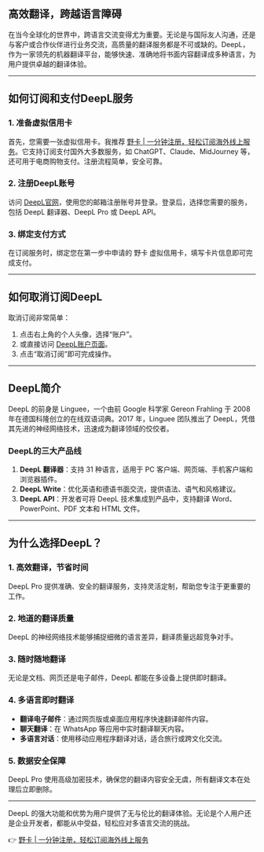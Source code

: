 ## 高效翻译，跨越语言障碍

在当今全球化的世界中，跨语言交流变得尤为重要。无论是与国际友人沟通，还是与客户或合作伙伴进行业务交流，高质量的翻译服务都是不可或缺的。DeepL，作为一家领先的机器翻译平台，能够快速、准确地将书面内容翻译成多种语言，为用户提供卓越的翻译体验。

---

## 如何订阅和支付DeepL服务

### 1. 准备虚拟信用卡
首先，您需要一张虚拟信用卡。我推荐 [野卡 | 一分钟注册，轻松订阅海外线上服务](https://bit.ly/bewildcard)。它支持订阅支付国外大多数服务，如 ChatGPT、Claude、MidJourney 等，还可用于电商购物支付。注册流程简单，安全可靠。

### 2. 注册DeepL账号
访问 [DeepL官网](https://www.deepl.com)，使用您的邮箱注册账号并登录。登录后，选择您需要的服务，包括 DeepL 翻译器、DeepL Pro 或 DeepL API。

### 3. 绑定支付方式
在订阅服务时，绑定您在第一步中申请的 野卡 虚拟信用卡，填写卡片信息即可完成支付。

---

## 如何取消订阅DeepL

取消订阅非常简单：
1. 点击右上角的个人头像，选择“账户”。
2. 或直接访问 [DeepL账户页面](https://www.deepl.com/zh/account)。
3. 点击“取消订阅”即可完成操作。

---

## DeepL简介

DeepL 的前身是 Linguee，一个由前 Google 科学家 Gereon Frahling 于 2008 年在德国科隆创立的在线双语词典。2017 年，Linguee 团队推出了 DeepL，凭借其先进的神经网络技术，迅速成为翻译领域的佼佼者。

### DeepL的三大产品线
1. **DeepL 翻译器**：支持 31 种语言，适用于 PC 客户端、网页端、手机客户端和浏览器插件。
2. **DeepL Write**：优化英语和德语书面交流，提供语法、语气和风格建议。
3. **DeepL API**：开发者可将 DeepL 技术集成到产品中，支持翻译 Word、PowerPoint、PDF 文本和 HTML 文件。

---

## 为什么选择DeepL？

### 1. 高效翻译，节省时间
DeepL Pro 提供准确、安全的翻译服务，支持灵活定制，帮助您专注于更重要的工作。

### 2. 地道的翻译质量
DeepL 的神经网络技术能够捕捉细微的语言差异，翻译质量远超竞争对手。

### 3. 随时随地翻译
无论是文档、网页还是电子邮件，DeepL 都能在多设备上提供即时翻译。

### 4. 多语言即时翻译
- **翻译电子邮件**：通过网页版或桌面应用程序快速翻译邮件内容。
- **聊天翻译**：在 WhatsApp 等应用中实时翻译聊天内容。
- **多语言对话**：使用移动应用程序翻译对话，适合旅行或跨文化交流。

### 5. 数据安全保障
DeepL Pro 使用高级加密技术，确保您的翻译内容安全无虞，所有翻译文本在处理后立即删除。

---

DeepL 的强大功能和优势为用户提供了无与伦比的翻译体验。无论是个人用户还是企业开发者，都能从中受益，轻松应对多语言交流的挑战。

👉 [野卡 | 一分钟注册，轻松订阅海外线上服务](https://bit.ly/bewildcard)